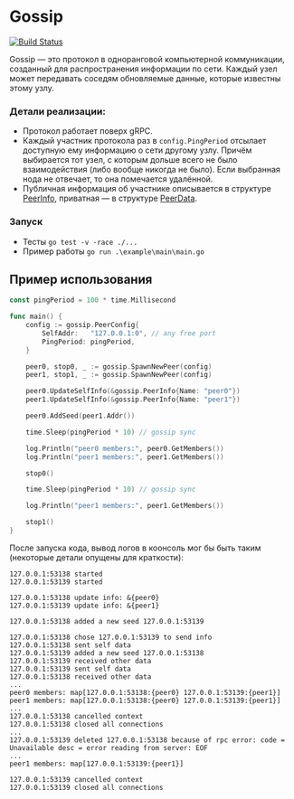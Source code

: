 # Gossip

[![Build Status](https://github.com/IdeaSeeker/GossipProtocol/workflows/CI/badge.svg)](https://github.com/IdeaSeeker/GossipProtocol/actions)

Gossip — это протокол в одноранговой компьютерной коммуникации, созданный для распространения информации по сети. Каждый узел может передавать соседям обновляемые данные, которые известны этому узлу.

### Детали реализации:

- Протокол работает поверх gRPC.
- Каждый участник протокола раз в `config.PingPeriod` отсылает доступную ему информацию о сети другому узлу. Причём выбирается тот узел, с которым дольше всего не было взаимодействия (либо вообще никогда не было). Если выбранная нода не отвечает, то она помечается удалённой.
- Публичная информация об участнике описывается в структуре [PeerInfo](info.go), приватная — в структуре [PeerData](service/service.proto).

### Запуск

- Тесты `go test -v -race ./...`
- Пример работы `go run .\example\main\main.go`

## Пример использования

```Go
const pingPeriod = 100 * time.Millisecond

func main() {
    config := gossip.PeerConfig{
        SelfAddr:   "127.0.0.1:0", // any free port
        PingPeriod: pingPeriod,
    }

    peer0, stop0, _ := gossip.SpawnNewPeer(config)
    peer1, stop1, _ := gossip.SpawnNewPeer(config)

    peer0.UpdateSelfInfo(&gossip.PeerInfo{Name: "peer0"})
    peer1.UpdateSelfInfo(&gossip.PeerInfo{Name: "peer1"})

    peer0.AddSeed(peer1.Addr())

    time.Sleep(pingPeriod * 10) // gossip sync

    log.Println("peer0 members:", peer0.GetMembers())
    log.Println("peer1 members:", peer1.GetMembers())

    stop0()

    time.Sleep(pingPeriod * 10) // gossip sync

    log.Println("peer1 members:", peer1.GetMembers())

    stop1()
}
```

После запуска кода, вывод логов в коонсоль мог бы быть таким (некоторые детали опущены для краткости):

```
127.0.0.1:53138 started
127.0.0.1:53139 started

127.0.0.1:53138 update info: &{peer0}
127.0.0.1:53139 update info: &{peer1}

127.0.0.1:53138 added a new seed 127.0.0.1:53139

127.0.0.1:53138 chose 127.0.0.1:53139 to send info
127.0.0.1:53138 sent self data
127.0.0.1:53139 added a new seed 127.0.0.1:53138
127.0.0.1:53139 received other data
127.0.0.1:53139 sent self data
127.0.0.1:53138 received other data
...
peer0 members: map[127.0.0.1:53138:{peer0} 127.0.0.1:53139:{peer1}]
peer1 members: map[127.0.0.1:53138:{peer0} 127.0.0.1:53139:{peer1}]
...
127.0.0.1:53138 cancelled context
127.0.0.1:53138 closed all connections
...
127.0.0.1:53139 deleted 127.0.0.1:53138 because of rpc error: code = Unavailable desc = error reading from server: EOF
...
peer1 members: map[127.0.0.1:53139:{peer1}]

127.0.0.1:53139 cancelled context
127.0.0.1:53139 closed all connections
```
